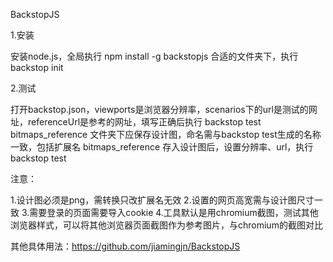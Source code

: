 BackstopJS

1.安装

安装node.js，全局执行 npm install -g backstopjs
合适的文件夹下，执行 backstop init

2.测试

打开backstop.json，viewports是浏览器分辨率，scenarios下的url是测试的网址，referenceUrl是参考的网址，填写正确后执行 backstop  test
bitmaps_reference 文件夹下应保存设计图，命名需与backstop  test生成的名称一致，包括扩展名
bitmaps_reference 存入设计图后，设置分辨率、url，执行 backstop  test

注意：

1.设计图必须是png，需转换只改扩展名无效
2.设置的网页高宽需与设计图尺寸一致
3.需要登录的页面需要导入cookie
4.工具默认是用chromium截图，测试其他浏览器样式，可以将其他浏览器页面截图作为参考图片，与chromium的截图对比

其他具体用法：https://github.com/jiamingjn/BackstopJS

